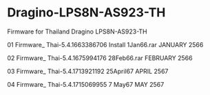 # Dragino-LPS8N-AS923-TH

Firmware for Thailand Dragino LPS8N-AS923-TH


01 Firmware_ Thai-5.4.1663386706 Install 1Jan66.rar     JANUARY 2566

02 Firmware_ Thai-5.4.1675994176 28Feb66.rar            FEBRUARY 2566

03 Firmware_ Thai-5.4.1713921192 25April67              APRIL 2567

04 Firmware_ Thai-5.4.1715069955 7 May67                MAY  2567
